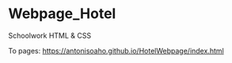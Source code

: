 # Webpage_Hotel

Schoolwork HTML &amp; CSS

To pages: https://antonisoaho.github.io/HotelWebpage/index.html
